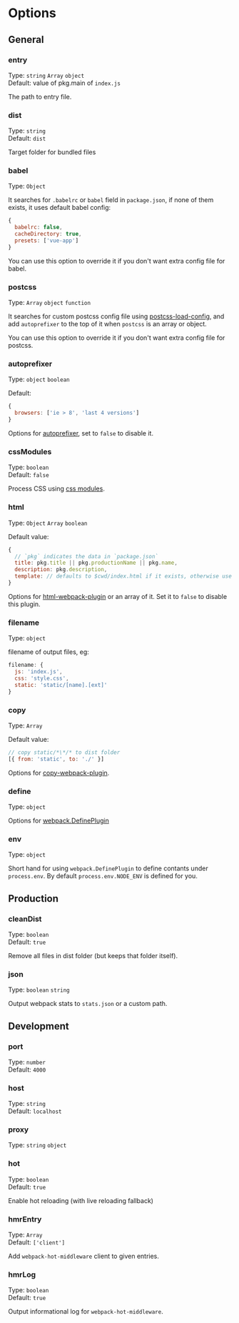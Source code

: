 # Options

## General

### entry

Type: `string` `Array` `object`<br>
Default: value of pkg.main of `index.js`

The path to entry file.

### dist

Type: `string`<br>
Default: `dist`

Target folder for bundled files

### babel

Type: `Object`

It searches for `.babelrc` or `babel` field in `package.json`, if none of them exists, it uses default babel config:

```js
{
  babelrc: false,
  cacheDirectory: true,
  presets: ['vue-app']
}
```

You can use this option to override it if you don't want extra config file for babel.

### postcss

Type: `Array` `object` `function`

It searches for custom postcss config file using [postcss-load-config](https://github.com/michael-ciniawsky/postcss-load-config), and add `autoprefixer` to the top of it when `postcss` is an array or object.

You can use this option to override it if you don't want extra config file for postcss.

### autoprefixer

Type: `object` `boolean`

Default:

```js
{
  browsers: ['ie > 8', 'last 4 versions']
}
```

Options for [autoprefixer](https://github.com/postcss/autoprefixer), set to `false` to disable it.

### cssModules

Type: `boolean`<br>
Default: `false`

Process CSS using [css modules](https://github.com/css-modules/css-modules).

### html

Type: `Object` `Array` `boolean`

Default value: 

```js
{
  // `pkg` indicates the data in `package.json`
  title: pkg.title || pkg.productionName || pkg.name,
  description: pkg.description,
  template: // defaults to $cwd/index.html if it exists, otherwise use built-in template
}
```

Options for [html-webpack-plugin](https://github.com/ampedandwired/html-webpack-plugin) or an array of it. Set it to `false` to disable this plugin.

### filename

Type: `object`

filename of output files, eg:

```js
filename: {
  js: 'index.js',
  css: 'style.css',
  static: 'static/[name].[ext]'  
}
```

### copy

Type: `Array`

Default value:

```js
// copy static/*\*/* to dist folder
[{ from: 'static', to: './' }]
```

Options for [copy-webpack-plugin](https://github.com/kevlened/copy-webpack-plugin).

### define

Type: `object`

Options for [webpack.DefinePlugin](https://webpack.js.org/plugins/define-plugin/)

### env

Type: `object`

Short hand for using `webpack.DefinePlugin` to define contants under `process.env`. By default `process.env.NODE_ENV` is defined for you.

## Production

### cleanDist

Type: `boolean`<br>
Default: `true`

Remove all files in dist folder (but keeps that folder itself).

### json

Type: `boolean` `string`

Output webpack stats to `stats.json` or a custom path.

## Development

### port

Type: `number`<br>
Default: `4000`

### host

Type: `string`<br>
Default: `localhost`

### proxy

Type: `string` `object`

### hot

Type: `boolean`<br>
Default: `true`

Enable hot reloading (with live reloading fallback)

### hmrEntry

Type: `Array`<br>
Default: `['client']`

Add `webpack-hot-middleware` client to given entries.

### hmrLog

Type: `boolean`<br>
Default: `true`

Output informational log for `webpack-hot-middleware`.
